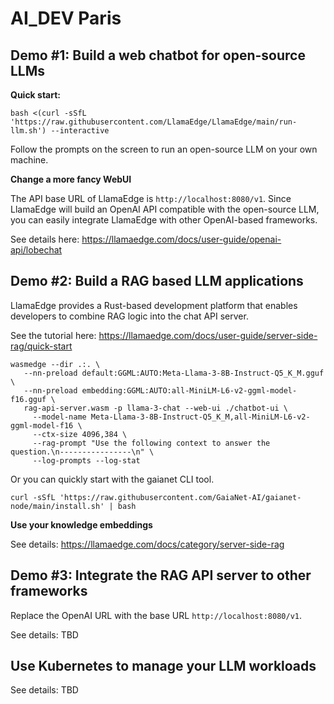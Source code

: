 # AI_DEV Paris

## Demo #1: Build a web chatbot for open-source LLMs

**Quick start:**

```
bash <(curl -sSfL 'https://raw.githubusercontent.com/LlamaEdge/LlamaEdge/main/run-llm.sh') --interactive
```

Follow the prompts on the screen to run an open-source LLM on your own machine.

**Change a more fancy WebUI**

The API base URL of LlamaEdge is `http://localhost:8080/v1`. Since LlamaEdge will build an OpenAI API compatible with the open-source LLM, you can easily integrate LlamaEdge with other OpenAI-based frameworks.

See details here: https://llamaedge.com/docs/user-guide/openai-api/lobechat

## Demo #2: Build a RAG based LLM applications


LlamaEdge provides a Rust-based development platform that enables developers to combine RAG logic into the chat API server.

See the tutorial here: https://llamaedge.com/docs/user-guide/server-side-rag/quick-start

```
wasmedge --dir .:. \
   --nn-preload default:GGML:AUTO:Meta-Llama-3-8B-Instruct-Q5_K_M.gguf \
   --nn-preload embedding:GGML:AUTO:all-MiniLM-L6-v2-ggml-model-f16.gguf \
   rag-api-server.wasm -p llama-3-chat --web-ui ./chatbot-ui \
     --model-name Meta-Llama-3-8B-Instruct-Q5_K_M,all-MiniLM-L6-v2-ggml-model-f16 \
     --ctx-size 4096,384 \
     --rag-prompt "Use the following context to answer the question.\n----------------\n" \
     --log-prompts --log-stat
```


Or you can quickly start with the gaianet CLI tool.

```
curl -sSfL 'https://raw.githubusercontent.com/GaiaNet-AI/gaianet-node/main/install.sh' | bash
```


**Use your knowledge embeddings**

See details: https://llamaedge.com/docs/category/server-side-rag

## Demo #3: Integrate the RAG API server to other frameworks

Replace the OpenAI URL with the base URL `http://localhost:8080/v1`.

See details: TBD

## Use Kubernetes to manage your LLM workloads

See details: TBD




